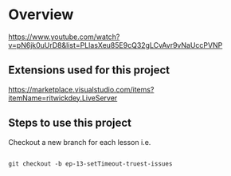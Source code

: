 # Overview

https://www.youtube.com/watch?v=pN6jk0uUrD8&list=PLlasXeu85E9cQ32gLCvAvr9vNaUccPVNP

## Extensions used for this project

https://marketplace.visualstudio.com/items?itemName=ritwickdey.LiveServer

## Steps to use this project

Checkout a new branch for each lesson i.e.

```

git checkout -b ep-13-setTimeout-truest-issues

```

